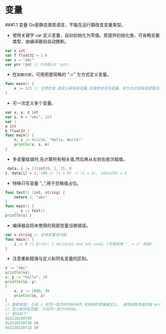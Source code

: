
变量
=========

###1.1 变量
Go是静态类型语言，不能在运行期改变变量类型。

- 使⽤关键字 var 定义变量，⾃动初始化为零值。若提供初始化值，可省略变量类型，由编译器⾃自动推断。
```go
var x int
var f float32 = 1.6
var s = "abc"
var ptr *int // C中是int *ptr;
```
- 在`函数内部`，可⽤用更简略的 ":=" ⽅方式定义变量。
```go
func main() {
    x := 123 // 注意检查,是定义新局部变量,还是修改全局变量。该⽅方式容易造成错误。
}
```
- 可一次定义多个变量。
```go
var x, y, z int
var s, n = "abc", 123
var (
a int
b float32 )
func main() {
    n, s := 0x1234, "Hello, World!"
    println(x, s, n)
}
```
- 多变量赋值时,先计算所有相关值,然后再从左到右依次赋值。
```go
￼data, i := [3]int{0, 1, 2}, 0
i, data[i] = 2, 100 // (i = 0) -> (i = 2), (data[0] = 1
```
- 特殊只写变量 "_",⽤于忽略值占位。
```go
func test() (int, string) {
    return 1, "abc"
}
func main() {
    _, s := test()
println(s) }
```
- 编译器会将未使用的局部变量当做错误。
```go
var s string // 全局变量没问题。
func main() {
    i := 0 // Error: i declared and not used。(可使⽤用 "_ = i" 规避)
}
```
- 注意重新赋值与定义新同名变量的区别。
```go
s := "abc"
println(&s)
s, y := "hello", 20
println(&s, y)
{
    s, z := 1000, 30
    println(&s, z)
}
// 重新赋值: 与前 s 在同一层次的代码块中,且有新的变量被定义。 通常函数多返回值 err 会被重复使用。
// 定义新同名变量: 不在同一层次代码块。
// 输出如下
0x2210230f30
0x2210230f30 20
0x2210230f18 30
```
